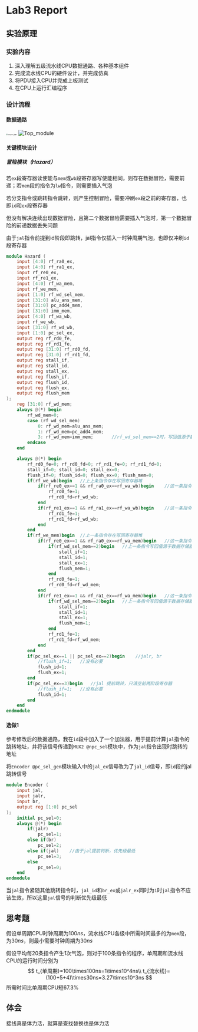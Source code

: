 # Lab3 Report

## 实验原理

### 实验内容

1. 深入理解五级流水线CPU数据通路、各种基本组件
2. 完成流水线CPU的硬件设计，并完成仿真
4. 将PDU接入CPU并完成上板测试
5. 在CPU上运行汇编程序

### 设计流程

#### 数据通路

<img src="C:\Users\hwc\Desktop\卢建良COD实验\COD_Lab5\src\figs\datapath_选做1.png" alt="datapath_选做1" style="zoom: 25%;" />

<img src="C:\Users\hwc\Desktop\卢建良COD实验\COD_Lab5\src\figs\Top_module.png" alt="Top_module"  />

#### 关键模块设计

##### 冒险模块（Hazard）

若`ex`段寄存器读使能与`mem`或`wb`段寄存器写使能相同，则存在数据冒险，需要前递；若`mem`段的指令为`lw`指令，则需要插入气泡

若分支指令或跳转指令跳转，则产生控制冒险，需要冲刷`ex`段之前的寄存器，也即`id`和`ex`段寄存器

但没有解决连续出现数据冒险，且第二个数据冒险需要插入气泡时，第一个数据冒险的前递数据丢失问题

由于`jal`指令前提到id阶段即跳转，jal指令仅插入一时钟周期气泡，也即仅冲刷`id`段寄存器

```verilog
module Hazard (
    input [4:0] rf_ra0_ex,
    input [4:0] rf_ra1_ex,
    input rf_re0_ex,
    input rf_re1_ex,
    input [4:0] rf_wa_mem,
    input rf_we_mem,
    input [1:0] rf_wd_sel_mem,
    input [31:0] alu_ans_mem,
    input [31:0] pc_add4_mem,
    input [31:0] imm_mem,
    input [4:0] rf_wa_wb,
    input rf_we_wb,
    input [31:0] rf_wd_wb,
    input [1:0] pc_sel_ex,
    output reg rf_rd0_fe,
    output reg rf_rd1_fe,
    output reg [31:0] rf_rd0_fd,
    output reg [31:0] rf_rd1_fd,
    output reg stall_if,
    output reg stall_id,
    output reg stall_ex,
    output reg flush_if,
    output reg flush_id,
    output reg flush_ex,
    output reg flush_mem
);
    reg [31:0] rf_wd_mem;
    always @(*) begin
        rf_wd_mem=0;
        case (rf_wd_sel_mem)
            0: rf_wd_mem=alu_ans_mem;
            1: rf_wd_mem=pc_add4_mem;
            3: rf_wd_mem=imm_mem;       //rf_wd_sel_mem==2时，写回值源于数据存储器，需要插入气泡
        endcase
    end

    always @(*) begin
        rf_rd0_fe=0; rf_rd0_fd=0; rf_rd1_fe=0; rf_rd1_fd=0;
        stall_if=0; stall_id=0; stall_ex=0;
        flush_if=0; flush_id=0; flush_ex=0; flush_mem=0;
        if(rf_we_wb)begin   //上上条指令存在写回寄存器堆
            if(rf_re0_ex==1 && rf_ra0_ex==rf_wa_wb)begin    //这一条指令需要读寄存器堆，且所读寄存器与上一条指令写回的寄存器相同
                rf_rd0_fe=1;
                rf_rd0_fd=rf_wd_wb;
            end
            if(rf_re1_ex==1 && rf_ra1_ex==rf_wa_wb)begin    //这一条指令需要读寄存器堆，且所读寄存器与上一条指令写回的寄存器相同
                rf_rd1_fe=1;
                rf_rd1_fd=rf_wd_wb;
            end
        end
        if(rf_we_mem)begin  //上一条指令存在写回寄存器堆
            if(rf_re0_ex==1 && rf_ra0_ex==rf_wa_mem)begin   //这一条指令需要读寄存器堆，且所读寄存器与上一条指令写回的寄存器相同
                if(rf_wd_sel_mem==2)begin   //上一条指令写回值源于数据存储器，需要插入气泡
                    stall_if=1;
                    stall_id=1;
                    stall_ex=1;
                    flush_mem=1;
                end
                rf_rd0_fe=1;
                rf_rd0_fd=rf_wd_mem;
            end
            if(rf_re1_ex==1 && rf_ra1_ex==rf_wa_mem)begin   //这一条指令需要读寄存器堆，且所读寄存器与上一条指令写回的寄存器相同
                if(rf_wd_sel_mem==2)begin   //上一条指令写回值源于数据存储器，需要插入气泡
                    stall_if=1;
                    stall_id=1;
                    stall_ex=1;
                    flush_mem=1;
                end
                rf_rd1_fe=1;
                rf_rd1_fd=rf_wd_mem;
            end
        end
        if(pc_sel_ex==1 || pc_sel_ex==2)begin    //jalr, br
            //flush_if=1;   //没有必要
            flush_id=1;
            flush_ex=1;
        end
        if(pc_sel_ex==3)begin   //jal 提前跳转，只清空前两阶段寄存器
            //flush_if=1;   //没有必要
            flush_id=1;
        end
    end
endmodule
```

#### 选做1

参考修改后的数据通路，我在`id`段中加入了一个加法器，用于提前计算`jal`指令的跳转地址，并将该信号传递到`MUX2 @npc_sel`模块中，作为`jal`指令出现时跳转的地址

将`Encoder @pc_sel_gen`模块输入中的`jal_ex`信号改为了`jal_id`信号，即`id`段的jal跳转信号

```verilog
module Encoder (
    input jal,
    input jalr,
    input br,
    output reg [1:0] pc_sel
);
    initial pc_sel=0;
    always @(*) begin
        if(jalr)
            pc_sel=1;
        else if(br)
            pc_sel=2;
        else if(jal)    //由于jal提前判断，优先级最低
            pc_sel=3;
        else
            pc_sel=0;
    end
endmodule
```

当`jal`指令紧随其他跳转指令时，`jal_id`和`br_ex`或`jalr_ex`同时为`1`时`jal`指令不应该生效，所以这里`jal`信号的判断优先级最低

## 思考题

假设单周期CPU时钟周期为$100ns$，流水线CPU各级中所需时间最多的为`mem`段，为$30ns$，则最小需要时钟周期为$30ns$

假设平均每$20$条指令产生$1$次气泡，则对于$100$条指令的程序，单周期和流水线CPU的运行时间分别为
$$
t_{单周期}=100\times100ns=1\times10^4ns\\
t_{流水线}=(100+5+4)\times30ns=3.27\times10^3ns
$$
所需时间比单周期CPU短$67.3\%$

## 体会

接线真是体力活，就算是查找替换也是体力活